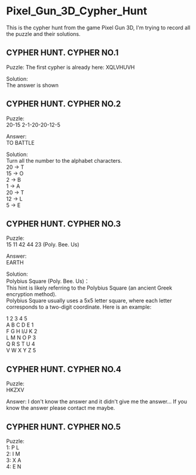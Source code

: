 # Pixel_Gun_3D_Cypher_Hunt
This is the cypher hunt from the game Pixel Gun 3D, I'm trying to record all the puzzle and their solutions.

## CYPHER HUNT. CYPHER NO.1

Puzzle: 
The first cypher is already here: XQLVHUVH  

Solution:  
The answer is shown  

## CYPHER HUNT. CYPHER NO.2

Puzzle:  
20-15 2-1-20-20-12-5  

Answer:  
TO BATTLE  

Solution:  
Turn all the number to the alphabet characters.  
20 -> T  
15 -> O  
2 -> B  
1 -> A  
20 -> T  
12 -> L  
5 -> E  

## CYPHER HUNT. CYPHER NO.3

Puzzle:  
15 11 42 44 23 (Poly. Bee. Us)  

Answer:  
EARTH  

Solution:  
Polybius Square (Poly. Bee. Us)：  
This hint is likely referring to the Polybius Square (an ancient Greek encryption method).  
Polybius Square usually uses a 5x5 letter square, where each letter corresponds to a two-digit coordinate. Here is an example:  

1 2 3 4 5  
A B C D E 1  
F G H I/J K 2  
L M N O P 3  
Q R S T U 4  
V W X Y Z 5  


## CYPHER HUNT. CYPHER NO.4

Puzzle:  
HKZXV  

Answer:
I don't know the answer and it didn't give me the answer...
If you know the answer please contact me maybe.

## CYPHER HUNT. CYPHER NO.5

Puzzle:  
1: P L  
2: I M  
3: X A  
4: E N  
